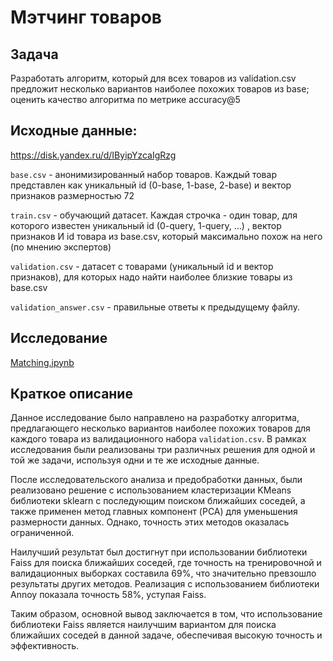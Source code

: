 # Мэтчинг товаров

## Задача

Разработать алгоритм, который для всех товаров из validation.csv предложит несколько вариантов наиболее похожих товаров из base; оценить качество алгоритма по метрике accuracy@5

## Исходные данные:
https://disk.yandex.ru/d/IByipYzcaIgRzg

`base.csv` - анонимизированный набор товаров. Каждый товар представлен как уникальный id (0-base, 1-base, 2-base) и вектор признаков размерностью 72

`train.csv` - обучающий датасет. Каждая строчка - один товар, для которого известен уникальный id (0-query, 1-query, …) , вектор признаков И id товара из base.csv, который максимально похож на него (по мнению экспертов)

`validation.csv` - датасет с товарами (уникальный id и вектор признаков), для которых надо найти наиболее близкие товары из base.csv

`validation_answer.csv` - правильные ответы к предыдущему файлу.

## Исследование

[Matching.ipynb](https://github.com/rezniknn/yp_matching/blob/main/Matching.ipynb)

## Краткое описание

Данное исследование было направлено на разработку алгоритма, предлагающего несколько вариантов наиболее похожих товаров для каждого товара из валидационного набора `validation.csv`. В рамках исследования были реализованы три различных решения для одной и той же задачи, используя одни и те же исходные данные.

После исследовательского анализа и предобработки данных, были реализовано решение с использованием кластеризации KMeans библиотеки sklearn с последующим поиском ближайших соседей, а также применен метод главных компонент (PCA) для уменьшения размерности данных. Однако, точность этих методов оказалась ограниченной.

Наилучший результат был достигнут при использовании библиотеки Faiss для поиска ближайших соседей, где точность на тренировочной и валидационных выборках составила 69%, что значительно превзошло результаты других методов. Реализация с использованием библиотеки Annoy показала точность 58%, уступая Faiss.

Таким образом, основной вывод заключается в том, что использование библиотеки Faiss является наилучшим вариантом для поиска ближайших соседей в данной задаче, обеспечивая высокую точность и эффективность.
